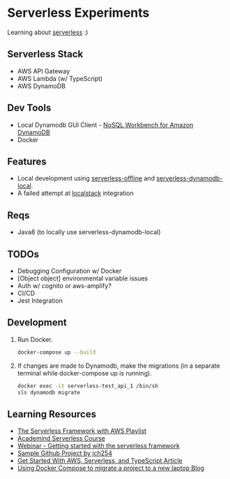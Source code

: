 # Serverless Experiments

Learning about [serverless](https://www.serverless.com/) :)

## Serverless Stack

- AWS API Gateway
- AWS Lambda (w/ TypeScript)
- AWS DynamoDB

## Dev Tools

- Local Dynamodb GUI Client - [NoSQL Workbench for Amazon DynamoDB](https://docs.aws.amazon.com/amazondynamodb/latest/developerguide/workbench.settingup.html)
- Docker

## Features

- Local development using [serverless-offline](https://github.com/dherault/serverless-offline) and [serverless-dynamodb-local](https://github.com/99x/serverless-dynamodb-local).
- A failed attempt at [localstack](https://github.com/localstack/localstack) integration

## Reqs

- Java8 (to locally use serverless-dynamodb-local)

## TODOs

- Debugging Configuration w/ Docker
- [Object object] environmental variable issues
- Auth w/ cognito or aws-amplify?
- CI/CD
- Jest Integration

## Development

1. Run Docker.

   ```bash
   docker-compose up --build
   ```

2. If changes are made to Dynamodb, make the migrations (in a separate terminal while docker-compose up is running).

   ```bash
   docker exec -it serverless-test_api_1 /bin/sh
   sls dynamodb migrate
   ```

## Learning Resources

- [The Serverless Framework with AWS Playlist](https://www.youtube.com/watch?v=D5_FHbdsjRc&list=PLmexTtcbIn_gP8bpsUsHfv-58KsKPsGEo)
- [Academind Serverless Course](https://pro.academind.com/p/aws-serverless-apis-apps-a-complete-introduction)
- [Webinar - Getting started with the serverless framework](https://www.youtube.com/watch?v=LXB2Nv9ygQc)
- [Sample Github Project by jch254](https://github.com/jch254/serverless-node-dynamodb-api)
- [Get Started With AWS, Serverless, and TypeScript Article](https://dev.to/michael_timbs/get-started-with-aws-serverless-and-typescript-5hgf)
- [Using Docker Compose to migrate a project to a new laptop Blog](https://medium.com/@marinithiago/using-docker-compose-to-migrate-a-project-to-a-new-laptop-f4aabde1ad6b)
